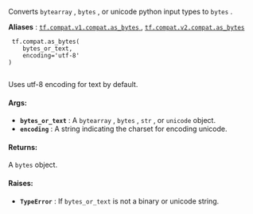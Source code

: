 Converts  `bytearray` ,  `bytes` , or unicode python input types to  `bytes` .

**Aliases** : [ `tf.compat.v1.compat.as_bytes` ](/api_docs/python/tf/compat/as_bytes), [ `tf.compat.v2.compat.as_bytes` ](/api_docs/python/tf/compat/as_bytes)

```
 tf.compat.as_bytes(
    bytes_or_text,
    encoding='utf-8'
)
 
```

Uses utf-8 encoding for text by default.

#### Args:
- **`bytes_or_text`** : A  `bytearray` ,  `bytes` ,  `str` , or  `unicode`  object.
- **`encoding`** : A string indicating the charset for encoding unicode.


#### Returns:
A  `bytes`  object.

#### Raises:
- **`TypeError`** : If  `bytes_or_text`  is not a binary or unicode string.

